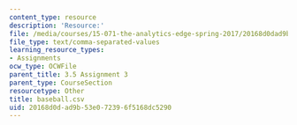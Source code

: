 ```yaml
---
content_type: resource
description: 'Resource:'
file: /media/courses/15-071-the-analytics-edge-spring-2017/20168d0dad9b53e072396f5168dc5290_baseball.csv
file_type: text/comma-separated-values
learning_resource_types:
- Assignments
ocw_type: OCWFile
parent_title: 3.5 Assignment 3
parent_type: CourseSection
resourcetype: Other
title: baseball.csv
uid: 20168d0d-ad9b-53e0-7239-6f5168dc5290
---
```

